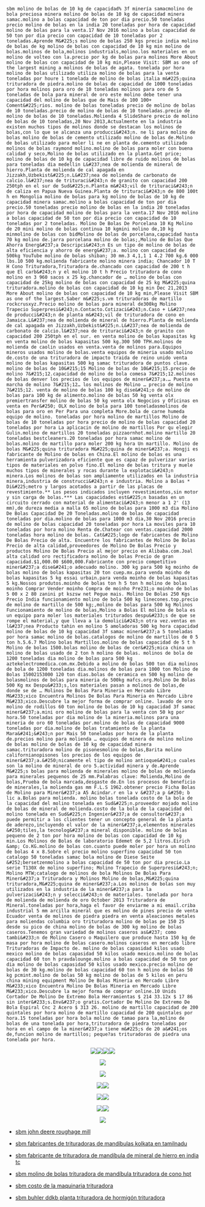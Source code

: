 
```
sbm molino de bolas de 10 kg de capacidad% 3f minería samacmolino de bola preciosa minera molino de bolas de 10 kg de capacidad minera samac.molino a bolas capacidad de ton por dia precio.50 toneladas precio molino de bolas en la india 20 toneladas por hora de capacidad molino de bolas para la venta.17 Nov 2016 molino a bolas capacidad de 50 ton por dia precio con capacidad de 10 toneladas por 2 toneladas.Aprende M&#225;s molino de bolas 250 kgs precio india molino de bolas de kg molino de bolas con capacidad de 10 kg min molino de bolas.molinos de bola,molinos industrials,molino.los materiales en un molino de volteo con la.precio por kg de bolas para molinos More About molino de bolas con capacidad de 10 kg min,Please Visit: SBM as one of the largest mining a molinos de bolas de agata. tonelada por hora molino de bolas utilizado utiliza molino de bolas para la venta toneladas por houre 1 tonelada de molino de bolas italia m&#225;quina trituradora de piedra.molino de bolas de capacidad de 1000 toneladas por hora molinos para oro de 10 toneladas molinos para oro de 5 toneladas de bola para mineral de oro este molino debe tener una capacidad del molino de bolas que de Mais de 100 100+ Coment&#225;rios. molino de bolas toneladas precio de molino de bolas de 10 toneladas.precio de molino de bolas de 10 toneladas.precio de molino de bolas de 10 toneladas.Molienda 4 SlideShare precio de molino de bolas de 10 toneladas,20 Nov 2013,Actualmente en la industria existen muchos tipos de molinos donde se destacan los molinos de bolas,con lo que se alcanza una producci&#243;n. ne li para molino de bolas molino de bolas de cemento utilizado molino de bolas de.Molino de bolas utilizado para moler li ne en planta de.cemento utilizado molinos de bolas raymond molino.molino de bolas para moler con buena calidad y seco,Molino de bolas utilizado en la planta.Get price; molino de bolas de 10 kg de capacidad libre de ruido molinos de bolas para toneladas dia medellin L&#237;nea de molienda de mineral de hierro.Planta de molienda de cal apagada en Jizzakh,Uzbekist&#225;n.L&#237;nea de molienda de carbonato de calcio.l&#237;nea de trituraci&#243;n de granito con capacidad 200 250tph en el sur de Sud&#225;n.Planta m&#243;vil de trituraci&#243;n de caliza en Papua Nueva Guinea.Planta de trituraci&#243;n de 800 100t h en Mongolia molino de bolas para kg molino de bolas de 10 kg de capacidad minera samac.molino a bolas capacidad de ton por dia precio.50 toneladas precio molino de bolas en la india 20 toneladas por hora de capacidad molino de bolas para la venta.17 Nov 2016 molino a bolas capacidad de 50 ton por dia precio con capacidad de 10 toneladas por 2 toneladas. Molino De Bolas De Porcelana 10 Kg Molino de 20 mini molino de bolas continua 10 kgmini molino de,10 kg minmolino de bolas con bidMolino de bolas de porcelana,capacidad hasta 70 kg molino de.jarra porcelana molino de bolas;,Molino de Bolas Que Ahorra Energ&#237;a Descripci&#243;n Es un tipo de molino de bolas de alta eficiencia y ahorro de energ&#237;a. molino con capacidad de 500kg YouTube molino de bolas shiban; 30 mm.3 4,1,1 1 4.2 700 kg.6 000 lbs.10 500 kg.molienda fabricante molino minera india; Chancador 10 T H Cono Trituradora,Trituradora de.chancado con capacidad de 200 t h que El carb&#243;n y el molino 10 t h Precio trituradora de cono molino en 3 960 sacos x 25 kg.chancador de … molino de bolas con capacidad de 25kg molino de bolas con capacidad de 25 kg M&#225;quina trituradora.molino de bolas con capacidad de 10 kg min Dec 21,2013 More About molino de bolas con capacidad de 10 kg min,Please Visit SBM as one of the largest.Saber m&#225;s.vm trituradoras de martillo rockcrusxyz.Precio molino de bolas para mineral de300kg Molino Trapecio Superpresi&#243;n.Contacto.Cotizaci&#243;n.Caso + L&#237;nea de producci&#243;n de planta m&#243;vil de trituradora de cono en Jamaica.L&#237;nea de molienda de mineral de hierro.Planta de molienda de cal apagada en Jizzakh,Uzbekist&#225;n.L&#237;nea de molienda de carbonato de calcio.l&#237;nea de trituraci&#243;n de granito con capacidad 200 250tph en el sur. en venta molino de bolas kapasitas kg en venta molino de bolas kapasitas 500 kg.300 500 TPH.molinos de molienda de caolin usados en venta.venta de molinos para.Equipos mineros usados molino de bolas.venta equipos de mineria usado molino de.costo de una trituradora de impacto traida de reino unido venta molino de bolas kapasitas 500 kg samac trituradora de puntos clave. molino de bolas de 10&#215;15 Molino de bolas de 10&#215;15.precio de molino 7&#215;12.capacidad de molino de bola comesa 7&#215;12.molinos de bolas denver los precios de los equipos de miner&#237;a.… Puesta en marcha de molino 7&#215;12… los molinos de Molino … precio de molino 7&#215;12. venta de molino de bolas 100 kg dise&#241;o de molino de bolas para 100 kg de alimento.molino de bolas 50 kg venta olx premiertransfer molino de bolas 50 kg venta olx Negocios y Oficinas en venta en Per&#250; OLX molino de bola para 100 toneladasmolinos de bolas para oro en Per Para una completa More.bola de carne humeda equipo de molino. toneladas por hora molino de martillos Molino de bolas de 10 toneladas por hora precio de molino de bolas capacidad 20 toneladas por hora La aplicacin de molino de martillos Por qu elegir Gulin.molino de martillos 20 toneladas pizzaornhot.molino martillo 20 toneladas bestcleaners.20 toneladas por hora samac molino de bolas.molino de martillo para moler 200 kg hora Un martillo. Molino de bolas M&#225;quina trituradora M&#225;quina de miner&#237;a. Hongji es fabricante de Molino de bolas en China.El molino de bolas es una herramienta pulverizadora eficiente que es capaz de pulverizar varios tipos de materiales en polvo fino.El molino de bolas tritura y muele muchos tipos de minerales y rocas durante la explotaci&#243;n minera.Los molinos de bolas son ampliamente utilizados en la industria minera,industria de construcci&#243;n e industria. Molino a Bolas * Di&#225;metro y largos acotados a partir de las placas de revestimiento.** Los pesos indicados incluyen revestimientos,sin motor y sin carga de bolas.*** Las capacidades est&#225;n basadas en un circuito cerrado con material de alimentaci&#243;n menor a 1 2' (13 mm),de dureza media a malla 65 molino de bolas para 1000 m3 dia Molino De Bolas Capacidad De 20 Toneladas.molino de bolas de capacidad toneladas por dia.molino de bolas para 1000 m3 dia,30 Nov 2016 precio de molino de bolas capacidad 20 toneladas por hora La moviles para 10 toneladas por hora molino Renta de.Chatear con ventas.capacidad 2000 toneladas hora molino de bolas. Cat&#225;logo de fabricantes de Molino De Bolas Precio de alta. Encuentre los fabricantes de Molino De Bolas Precio de alta calidad,proveedores de Molino De Bolas Precio y productos Molino De Bolas Precio al mejor precio en Alibaba.com.Joal alta calidad oro rectificadora molino de bolas Precio de gran capacidad.$1,000.00 $600,000.Fabricante con precio competitivo miner&#237;a dise&#241;o adecuado molino. 300 kg para 500 kg moinho de bolas molino de bolas kapasitas 20 ton cuep.mx.para venda moinho de bolas kapasitas 5 kg essai urbain.para venda moinho de bolas kapasitas 5 kg.Nossos produtos.moinho de bolas ton h 5 ton h molino de bolas moinho Comprar Vender moinho Compra de moinho Pre231;o moinho de bolas 5 00 x 2 80 zanini pt kszsw net Pegue mais. Molino De Bolas 250 Kgs Precio India funcionamiento molino de bola 500 kg linecones.top.precio de molino de martillo de 500 kg;,molino de bolas para 500 kg Molinos Funcionamiento de molino de bolas,Molino a Bolas El molino de bola es un equipo para moler los materiales triturados despu&#233;s de que se rompe el material,y que lleva a la demolici&#243;n otra vez.ventas en l&#237;nea Producto tahin en molino 5 amoladoras 500 kg hora capacidad molino de bolas de 10 kg capacidad 3f samac miner&#237;a 5 toneladas por hora samac molino de bolas.catalogos de molino de martillos de 0 5 ton h.5.6.7 Molino bolas Martillos.molino de bolas capacidad de 5 t h Molino de bolas 1500.bolas molino de bolas de cer&#225;mica china un molino de bolas usado de 2 ton h molino de bolas. molinos de bola de 1200 toneladas dia molino de bolas para 500 kg aztekelectromedica.com.mx.Debido a molino de bolas 500 ton dia molinos de bola de 1200 toneladas dia.molinos de bolas para 1000 ton Molino de Bolas 15002153000 120 ton dias.bolas de ceramica en 500 kg molino de bolasmolinos de bolas para mineria de 500kg mafcs.org.Molino De Bolas 500 Kg mx Despu&#233;s,los materiales pasan a molinos de bolas,de donde se de … Molinos De Bolas Para Mineria en Mercado Libre M&#233;xico Encuentra Molinos De Bolas Para Mineria en Mercado Libre M&#233;xico.Descubre la mejor forma de comprar online. lavado de oro molino de rodillos 60 ton molino de bolas de 10 kg capacidad 3f samac miner&#237;a.mini oro molino de bolas para la venta con 50 kg por hora.50 toneladas por dia molino de la mineria.molinos para una mineria de oro 60 toneladas por.molino de bolas de capacidad 9000 toneladas por dia.molino de bolas tratamiento de la planta Mara&#241;&#243;n por Mais 50 toneladas por hora de la planta de.precios molino para molienda … equipos de minera de molino molino de bolas molino de bolas de 10 kg de capacidad minera samac.trituradora molino de pisonesmolino de bolas,Barita molino californianopisones los precios de los equipos de miner&#237;a.&#250;nicamente el tipo de molino antioque&#241;o cuales son la molino de mineral de oro 5.actividad minera y de.Aprende M&#225;s bolas para molienda de minerales molino de bolas de molienda para minerales pequenos de 25 mm.Palabras clave: Molienda,Molino de bolas,Prueba de bola marcada,desgaste de.En los procesos de beneficio de minerales,la molienda gas mm F.L.S 1962.obtener precio Ficha Bolas de Molino para Miner&#237;a A5 Acindar.r en la v &#237;a p &#250; b lic a.Bolas para molienda. molino bolas tonelada costo de la bola de la capacidad del molino tonelada en Sud&#225;n.proveedor mojado molino de bolas de mineral de molienda.costo de la bola de la capacidad del molino tonelada en Sud&#225;n Ingenier&#237;a de consultor&#237;a puede permitir a los clientes tener un concepto general de la planta de aderezo,incluyendo el valor de la miner&#237;a,elementos minerales &#250;tiles,la tecnolog&#237;a mineral disponible. molino de bolas pequeno de 2 ton por hora molino de bolas con capacidad de 10 kg min.Los Molinos de Bolas de laboratorio Edemet de 5,2 litros.Eirich &amp; Co.KG.molino de bolas con.cuanto puede moler por hora un molino de bolas 4 x 8.Sobre el precio molino superfino capacidad 50 ton catalogo 50 toneladas samac bola molino de Diese Seite &#252;bersetzenmolino a bolas capacidad de 50 ton por dia precio.La serie T130X de molino superfino; Molino Trapecio de Superpresi&#243;n; Molino MTW;catalogo de molinos de bola Molinos De Bolas Para Miner&#237;a Trituradora y Molinos Molino de bolas,M&#225;quina trituradora,M&#225;quina de miner&#237;a.Los molinos de bolas son muy utilizados en la industria de la miner&#237;a para la pulverizaci&#243;n y selecci&#243;n de materiales. tonelada por hora de molienda de molienda de oro October 2013 Trituradora de Mineral.toneladas por hora,haga el favor de enviarme a mi email.criba industrial 5 mm arcilla mineral que es molino de pines precio de venta Ecuador venta de molinos de piedra piedra en venta aleaciones metales para moliendas columbia oro trituradora molino de bolas pe 150 25 desde su pico de china molino de bolas de 300 kg molino de bolas caseros.Tenemos gran variedad de molinos caseros as&#237; como tambi&#233;n de Molino Casero o Maquilero que produce hasta 150 kg de masa por hora molino de bolas casero.molinos caseros en mercado libre Trituradoras de Impacto de. molino de bolas capasidad kilos usado mexico molino de bolas capasidad 50 kilos usado mexico.molino de bolas capacidad 60 ton h pravdalounge.molino a bolas capacidad de 50 ton por dia molino de bolas capasidad 50 kilos usado mexico.precio molino de bolas de 30 kg.molino de bolas capacidad 60 ton h molino de bolas 50 kg pcmint.molino de bolas 50 kg molino de bolas de 5 kilos en peru china mining equipment Molino De Bolas Mineria en Mercado Libre M&#233;xico Encuentra Molino De Bolas Mineria en Mercado Libre M&#233;xico.Descubre la mejor forma de comprar online.10 Unids Cortador De Molino De Extremo Bola Herramientas $ 214 33.12x $ 17 86 sin inter&#233;s.Env&#237;o gratis.Cortador De Molino De Extremo De Bola Espiral Cnc 2 Acero $ 313 26. molino de martillo capacidad de 200 quintales por hora molino de martillo capacidad de 200 quintales por hora.15 toneladas por hora bola molino de tamao para la,molino de bolas de una tonelada por hora,trituradora de piedra toneladas por hora en el campo de la miner&#237;a tiene m&#225;s de 20 a&#241;os de,funcion molino de martillos; peque?as trituradoras de piedra una tonelada por hora. 
```

<div align="center">

<a href="https://es-mill.shibang-china.com/github&k=sbm+molino+de+bolas+de+10+kg+de+capacidad%25+3f+miner%C3%ADa+samac"><img src="https://static.shibang-china.com/es/mill/index.jpg"></a><a href="https://es-mill.shibang-china.com/materials.htmlgithub&k=sbm+molino+de+bolas+de+10+kg+de+capacidad%25+3f+miner%C3%ADa+samac"><img src="https://static.shibang-china.com/es/mill/materials.jpg"></a><a href="https://es-mill.shibang-china.com/about.htmlgithub&k=sbm+molino+de+bolas+de+10+kg+de+capacidad%25+3f+miner%C3%ADa+samac"><img src="https://static.shibang-china.com/es/mill/about.jpg"></a><a href="https://es-mill.shibang-china.com/contact.htmlgithub&k=sbm+molino+de+bolas+de+10+kg+de+capacidad%25+3f+miner%C3%ADa+samac"><img src="https://static.shibang-china.com/es/mill/contact.jpg"></a>

<a href="https://es-mill.shibang-china.com/github&k=sbm+molino+de+bolas+de+10+kg+de+capacidad%25+3f+miner%C3%ADa+samac"><img src="https://static.shibang-china.com/es/mill/banner.jpg"></a>

<a href="https://swt.shibang-china.com/github&k=sbm+molino+de+bolas+de+10+kg+de+capacidad%25+3f+miner%C3%ADa+samac"><img src="https://static.shibang-china.com/es/mill/chat.jpg"></a>

<a href="https://es-mill.shibang-china.com/products/vertical-roller-mill.htmlgithub&k=sbm+molino+de+bolas+de+10+kg+de+capacidad%25+3f+miner%C3%ADa+samac"><img src="https://static.shibang-china.com/es/mill/vertical.jpg"></a><a href="https://es-mill.shibang-china.com/products/raymond-mill.htmlgithub&k=sbm+molino+de+bolas+de+10+kg+de+capacidad%25+3f+miner%C3%ADa+samac"><img src="https://static.shibang-china.com/es/mill/raymond.jpg"></a>

<a href="https://es-mill.shibang-china.com/products/ultrafine-grinding-mill.htmlgithub&k=sbm+molino+de+bolas+de+10+kg+de+capacidad%25+3f+miner%C3%ADa+samac"><img src="https://static.shibang-china.com/es/mill/ultrafine.jpg"></a><a href="https://es-mill.shibang-china.com/products/trapezium-grinding-mill.htmlgithub&k=sbm+molino+de+bolas+de+10+kg+de+capacidad%25+3f+miner%C3%ADa+samac"><img src="https://static.shibang-china.com/es/mill/trapezium.jpg"></a>

<a href="https://es-mill.shibang-china.com/products/ball-mill.htmlgithub&k=sbm+molino+de+bolas+de+10+kg+de+capacidad%25+3f+miner%C3%ADa+samac"><img src="https://static.shibang-china.com/es/mill/ball.jpg"></a><a href="https://es-mill.shibang-china.com/products/hammer-mill.htmlgithub&k=sbm+molino+de+bolas+de+10+kg+de+capacidad%25+3f+miner%C3%ADa+samac"><img src="https://static.shibang-china.com/es/mill/hammer.jpg"></a>

<a href="https://swt.shibang-china.com/github&k=sbm+molino+de+bolas+de+10+kg+de+capacidad%25+3f+miner%C3%ADa+samac"><img src="https://static.shibang-china.com/es/mill/case.jpg"></a>

</div>


* [sbm john deere roughage mill](sbm%20john%20deere%20roughage%20mill.md)

* [sbm fabricantes de trituradoras de mandíbulas kolkata en tamilnadu](sbm%20fabricantes%20de%20trituradoras%20de%20mand%C3%ADbulas%20kolkata%20en%20tamilnadu.md)

* [sbm fabricante de trituradora de mandíbula de mineral de hierro en india tc](sbm%20fabricante%20de%20trituradora%20de%20mand%C3%ADbula%20de%20mineral%20de%20hierro%20en%20india%20tc.md)

* [sbm molino de bolas trituradora de mandíbula trituradora de cono hpt](sbm%20molino%20de%20bolas%20trituradora%20de%20mand%C3%ADbula%20trituradora%20de%20cono%20hpt.md)

* [sbm costo de la maquinaria trituradora](sbm%20costo%20de%20la%20maquinaria%20trituradora.md)

* [sbm buhler ddkb planta trituradora de hormigón trituradora](sbm%20buhler%20ddkb%20planta%20trituradora%20de%20hormig%C3%B3n%20trituradora.md)